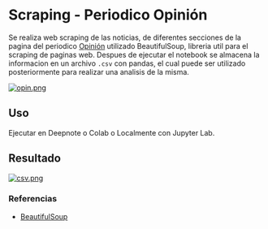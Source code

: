 # Scraping - Periodico Opinión

Se realiza web scraping de las noticias, de diferentes secciones de la pagina del periodico [Opinión](https://www.opinion.com.bo/) utilizado BeautifulSoup, libreria util para el scraping de paginas web. Despues de ejecutar el notebook se almacena la informacion en un archivo `.csv` con pandas, el cual puede ser utilizado posteriormente para realizar una analisis de la misma.

[![opin.png](https://i.postimg.cc/nzFTQ6Y8/opin.png)](https://postimg.cc/hJYVkZ5M)

## Uso
Ejecutar en Deepnote o Colab o Localmente con Jupyter Lab.
## Resultado

[![csv.png](https://i.postimg.cc/sXPdVdjt/csv.png)](https://postimg.cc/ftbgKP0K)

### Referencias
* [BeautifulSoup]( https://www.crummy.com/software/BeautifulSoup/bs4/doc/)
